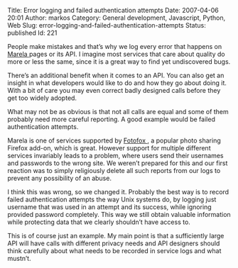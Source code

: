 Title: Error logging and failed authentication attempts
Date: 2007-04-06 20:01
Author: markos
Category: General development, Javascript, Python, Web
Slug: error-logging-and-failed-authentication-attempts
Status: published
Id: 221

<html>
 <body>
  <div>
   <p>
    People make mistakes and that’s why we log every error that happens on
    <a href="http://www.marela.si" title="Photo-sharing website">
     Marela
    </a>
    pages or its API. I imagine most services that care about quality do more or less the same, since it is a great way to find yet undiscovered bugs.
   </p>
   <p>
    There’s an additional benefit when it comes to an API. You can also get an insight in what developers would like to do and how they go about doing it. With a bit of care you may even correct badly designed calls before they get too widely adopted.
   </p>
   <p>
    What may not be as obvious is that not all calls are equal and some of them probably need more careful reporting. A good example would be failed authentication attempts.
   </p>
   <p>
    Marela is one of services supported by
    <a href="https://addons.mozilla.org/en-US/firefox/addon/3945">
     Fotofox
    </a>
    , a popular photo sharing Firefox add-on, which is great. However support for multiple different services invariably leads to a problem, where users send their usernames and passwords to the wrong site. We weren’t prepared for this and our first reaction was to simply religiously delete all such reports from our logs to prevent any possibility of an abuse.
   </p>
   <p>
    I think this was wrong, so we changed it. Probably the best way is to record failed authentication attempts the way Unix systems do, by logging just username that was used in an attempt and its success, while ignoring provided password completely. This way we still obtain valuable information while protecting data that we clearly shouldn’t have access to.
   </p>
   <p>
    This is of course just an example. My main point is that a sufficiently large API will have calls with different privacy needs and API designers should think carefully about what needs to be recorded in service logs and what mustn’t.
   </p>
  </div>
 </body>
</html>
